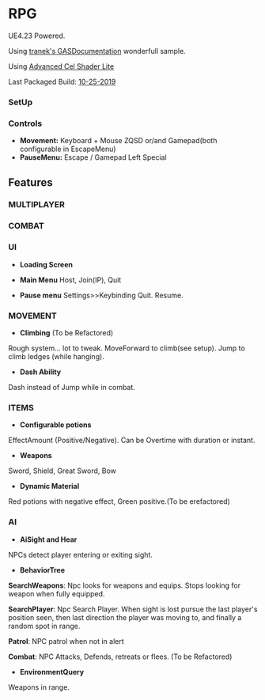 # RPG
UE4.23 Powered.

Using [tranek's GASDocumentation](https://github.com/tranek/GASDocumentation) wonderfull sample.

Using [Advanced Cel Shader Lite](https://www.unrealengine.com/marketplace/en-US/slug/ce2cda95e5f54180b2cf7df24566bdf7)

Last Packaged Build: [10-25-2019](https://drive.google.com/file/d/1ohicoPSTgnDjxo98mpEnIjdweJyF92CO/view?usp=sharing)

### SetUp

### Controls
+ **Movement:** Keyboard + Mouse ZQSD or/and Gamepad(both configurable in EscapeMenu)
+ **PauseMenu:** Escape / Gamepad Left Special

## Features

### MULTIPLAYER

### COMBAT

### UI

+ **Loading Screen**

+ **Main Menu**
Host, Join(IP), Quit

+ **Pause menu**
Settings>>Keybinding 
Quit.
Resume.

### MOVEMENT

+ **Climbing** (To be Refactored)

Rough system... lot to tweak.
MoveForward to climb(see setup).
Jump to climb ledges (while hanging).

+ **Dash Ability**

Dash instead of Jump while in combat.

### ITEMS

+ **Configurable potions**

EffectAmount (Positive/Negative).
Can be Overtime with duration or instant.

+ **Weapons**

Sword, Shield, Great Sword, Bow

+ **Dynamic Material**

Red potions with negative effect, Green positive.(To be erefactored)

### AI

+ **AiSight and Hear**

NPCs detect player entering or exiting sight.

+ **BehaviorTree**

**SearchWeapons**: Npc looks for weapons and equips.
Stops looking for weapon when fully equipped.

**SearchPlayer**: Npc Search Player.
When sight is lost pursue the last player's position seen,
then last direction the player was moving to, and finally a random spot in range.

**Patrol**: NPC patrol when not in alert

**Combat**: NPC Attacks, Defends, retreats or flees. (To be Refactored)

+ **EnvironmentQuery**

Weapons in range.
